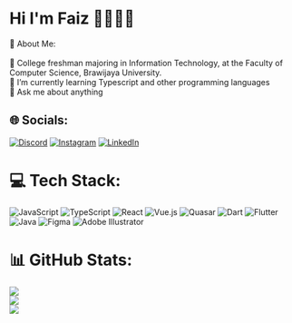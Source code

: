# Hi I'm Faiz 👋👩🏾‍💻
💫 About Me:<br><br>🏫 College freshman majoring in Information Technology, at the Faculty of Computer Science, Brawijaya University.<br>🌱 I’m currently learning Typescript and other programming languages<br>💬 Ask me about anything


## 🌐 Socials:
[![Discord](https://img.shields.io/badge/Discord-%237289DA.svg?logo=discord&logoColor=white)](https://discord.gg/611532053653225474) [![Instagram](https://img.shields.io/badge/Instagram-%23E4405F.svg?logo=Instagram&logoColor=white)](https://instagram.com/ahmdpais_) [![LinkedIn](https://img.shields.io/badge/LinkedIn-%230077B5.svg?logo=linkedin&logoColor=white)](https://linkedin.com/in/ahmad-faiz-agustianto) 

# 💻 Tech Stack:
![JavaScript](https://img.shields.io/badge/javascript-%23323330.svg?style=for-the-badge&logo=javascript&logoColor=%23F7DF1E) 
![TypeScript](https://img.shields.io/badge/typescript-%23007ACC.svg?style=for-the-badge&logo=typescript&logoColor=white) 
![React](https://img.shields.io/badge/react-%2320232a.svg?style=for-the-badge&logo=react&logoColor=%2361DAFB)
![Vue.js](https://img.shields.io/badge/vuejs-%2335495e.svg?style=for-the-badge&logo=vuedotjs&logoColor=%234FC08D) 
![Quasar](https://img.shields.io/badge/Quasar-16B7FB?style=for-the-badge&logo=quasar&logoColor=black) ![Dart](https://img.shields.io/badge/dart-%230175C2.svg?style=for-the-badge&logo=dart&logoColor=white) 
![Flutter](https://img.shields.io/badge/Flutter-%2302569B.svg?style=for-the-badge&logo=Flutter&logoColor=white)
![Java](https://img.shields.io/badge/java-%23ED8B00.svg?style=for-the-badge&logo=java&logoColor=white)
![Figma](https://img.shields.io/badge/figma-%23F24E1E.svg?style=for-the-badge&logo=figma&logoColor=white) 
![Adobe Illustrator](https://img.shields.io/badge/adobeillustrator-%23FF9A00.svg?style=for-the-badge&logo=adobeillustrator&logoColor=white)
# 📊 GitHub Stats:
![](https://github-readme-stats.vercel.app/api?username=Mifaki&theme=dark&hide_border=false&include_all_commits=true&count_private=true)<br/>
![](https://github-readme-streak-stats.herokuapp.com/?user=Mifaki&theme=dark&hide_border=false)<br/>
![](https://github-readme-stats.vercel.app/api/top-langs/?username=Mifaki&theme=dark&hide_border=false&include_all_commits=true&count_private=true&layout=compact)
